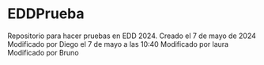 # EDDPrueba
Repositorio para hacer pruebas en EDD 2024. 
Creado el 7 de mayo de 2024
Modificado por Diego el 7 de mayo a las 10:40
Modificado por laura 
Modificado por Bruno

